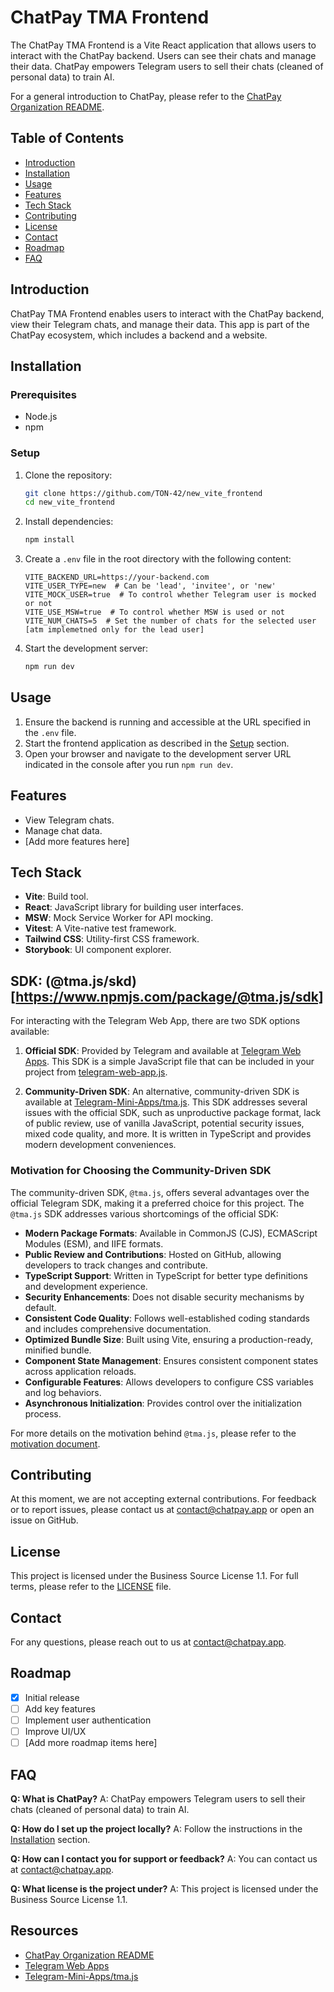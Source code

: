# ChatPay TMA Frontend

The ChatPay TMA Frontend is a Vite React application that allows users to interact with the ChatPay backend. Users can see their chats and manage their data. ChatPay empowers Telegram users to sell their chats (cleaned of personal data) to train AI.

For a general introduction to ChatPay, please refer to the [ChatPay Organization README](https://github.com/TON-42).

## Table of Contents

- [Introduction](#introduction)
- [Installation](#installation)
- [Usage](#usage)
- [Features](#features)
- [Tech Stack](#tech-stack)
- [Contributing](#contributing)
- [License](#license)
- [Contact](#contact)
- [Roadmap](#roadmap)
- [FAQ](#faq)

## Introduction

ChatPay TMA Frontend enables users to interact with the ChatPay backend, view their Telegram chats, and manage their data. This app is part of the ChatPay ecosystem, which includes a backend and a website.

## Installation

### Prerequisites

- Node.js
- npm

### Setup

1. Clone the repository:

   ```bash
   git clone https://github.com/TON-42/new_vite_frontend
   cd new_vite_frontend
   ```

2. Install dependencies:

   ```bash
   npm install
   ```

3. Create a `.env` file in the root directory with the following content:

   ```env
   VITE_BACKEND_URL=https://your-backend.com
   VITE_USER_TYPE=new  # Can be 'lead', 'invitee', or 'new'
   VITE_MOCK_USER=true  # To control whether Telegram user is mocked or not
   VITE_USE_MSW=true  # To control whether MSW is used or not
   VITE_NUM_CHATS=5  # Set the number of chats for the selected user [atm implemetned only for the lead user]
   ```

4. Start the development server:
   ```bash
   npm run dev
   ```

## Usage

1. Ensure the backend is running and accessible at the URL specified in the `.env` file.
2. Start the frontend application as described in the [Setup](#setup) section.
3. Open your browser and navigate to the development server URL indicated in the console after you run `npm run dev`.

## Features

- View Telegram chats.
- Manage chat data.
- [Add more features here]

## Tech Stack

- **Vite**: Build tool.
- **React**: JavaScript library for building user interfaces.
- **MSW**: Mock Service Worker for API mocking.
- **Vitest**: A Vite-native test framework.
- **Tailwind CSS**: Utility-first CSS framework.
- **Storybook**: UI component explorer.

## SDK: (@tma.js/skd)[https://www.npmjs.com/package/@tma.js/sdk]

For interacting with the Telegram Web App, there are two SDK options available:

1. **Official SDK**: Provided by Telegram and available at [Telegram Web Apps](https://core.telegram.org/bots/webapps#initializing-mini-apps). This SDK is a simple JavaScript file that can be included in your project from [telegram-web-app.js](https://telegram.org/js/telegram-web-app.js).

2. **Community-Driven SDK**: An alternative, community-driven SDK is available at [Telegram-Mini-Apps/tma.js](https://github.com/Telegram-Mini-Apps/tma.js). This SDK addresses several issues with the official SDK, such as unproductive package format, lack of public review, use of vanilla JavaScript, potential security issues, mixed code quality, and more. It is written in TypeScript and provides modern development conveniences.

### Motivation for Choosing the Community-Driven SDK

The community-driven SDK, `@tma.js`, offers several advantages over the official Telegram SDK, making it a preferred choice for this project. The `@tma.js` SDK addresses various shortcomings of the official SDK:

- **Modern Package Formats**: Available in CommonJS (CJS), ECMAScript Modules (ESM), and IIFE formats.
- **Public Review and Contributions**: Hosted on GitHub, allowing developers to track changes and contribute.
- **TypeScript Support**: Written in TypeScript for better type definitions and development experience.
- **Security Enhancements**: Does not disable security mechanisms by default.
- **Consistent Code Quality**: Follows well-established coding standards and includes comprehensive documentation.
- **Optimized Bundle Size**: Built using Vite, ensuring a production-ready, minified bundle.
- **Component State Management**: Ensures consistent component states across application reloads.
- **Configurable Features**: Allows developers to configure CSS variables and log behaviors.
- **Asynchronous Initialization**: Provides control over the initialization process.

For more details on the motivation behind `@tma.js`, please refer to the [motivation document](https://github.com/Telegram-Mini-Apps/tma.js#motivation).

## Contributing

At this moment, we are not accepting external contributions. For feedback or to report issues, please contact us at [contact@chatpay.app](mailto:contact@chatpay.app) or open an issue on GitHub.

## License

This project is licensed under the Business Source License 1.1. For full terms, please refer to the [LICENSE](./LICENSE) file.

## Contact

For any questions, please reach out to us at [contact@chatpay.app](mailto:contact@chatpay.app).

## Roadmap

- [x] Initial release
- [ ] Add key features
- [ ] Implement user authentication
- [ ] Improve UI/UX
- [ ] [Add more roadmap items here]

## FAQ

**Q: What is ChatPay?**
A: ChatPay empowers Telegram users to sell their chats (cleaned of personal data) to train AI.

**Q: How do I set up the project locally?**
A: Follow the instructions in the [Installation](#installation) section.

**Q: How can I contact you for support or feedback?**
A: You can contact us at [contact@chatpay.app](mailto:contact@chatpay.app).

**Q: What license is the project under?**
A: This project is licensed under the Business Source License 1.1.

## Resources

- [ChatPay Organization README](https://github.com/TON-42)
- [Telegram Web Apps](https://core.telegram.org/bots/webapps#initializing-mini-apps)
- [Telegram-Mini-Apps/tma.js](https://github.com/Telegram-Mini-Apps/tma.js)
